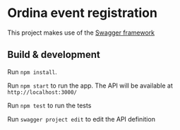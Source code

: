 # Ordina event registration
This project makes use of the [Swagger framework](http://www.swagger.io "Swagger.io")

## Build & development

Run `npm install`.

Run `npm start` to run the app.
The API will be available at `http://localhost:3000/`

Run `npm test` to run the tests

Run `swagger project edit` to edit the API definition
